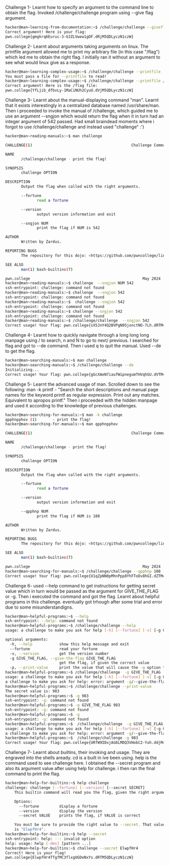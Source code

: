 Challenge 1-
Learnt how to specify an argument to the command line to obtain the flag. Invoked /challenge/challenge program using --give flag argument.
```bash
hacker@man~learning-from-documentation:~$ /challenge/challenge --giveflag
Correct argument! Here is your flag:
pwn.college{gmgkrq6Euruc-3-UJZLVwew1gOF.dRjM5QDLyczN1czW}
```

Challenge 2-
Learnt about arguments taking arguments on linux. The printfile argument allowed me to print my arbitrary file (in this case "/flag") which led me to obtain the right flag.
I initially ran it without an argument to see what would linux give as a response.
```bash
hacker@man~learning-complex-usage:~$ /challenge/challenge --printfile
You must pass a file for --printfile to read!
hacker@man~learning-complex-usage:~$ /challenge/challenge --printfile /flag
Correct argument! Here is the /flag file:
pwn.college{YfLjib_dfbvLy-1MaCiNUh2CyuU.dVjM5QDLyczN1czW}
```

Challenge 3-
Learnt about the manual-displaying command "man".
Learnt that it exists interestingly in a centralized database named /usr/share/man.
Then i proceeded to invoke the manual of /challenge, which guided me to use an argument --sngjon which would return the flag when it in turn had an integer argument of 542 passed.
Had small braindead moments where i forgot to use /challenge/challenge and instead used "challenge" :')
```bash
hacker@man~reading-manuals:~$ man challenge

CHALLENGE(1)                                            Challenge Commands                                           CHALLENGE(1)

NAME
       /challenge/challenge - print the flag!

SYNOPSIS
       challenge OPTION

DESCRIPTION
       Output the flag when called with the right arguments.

       --fortune
              read a fortune

       --version
              output version information and exit

       --sngjon NUM
              print the flag if NUM is 542

AUTHOR
       Written by Zardus.

REPORTING BUGS
       The repository for this dojo: <https://github.com/pwncollege/linux-luminarium/>

SEE ALSO
       man(1) bash-builtins(7)

pwn.college                                                  May 2024                                                CHALLENGE(1)
hacker@man~reading-manuals:~$ challenge  --sngjon NUM 542
ssh-entrypoint: challenge: command not found
hacker@man~reading-manuals:~$ challenge  --sngjon 542
ssh-entrypoint: challenge: command not found
hacker@man~reading-manuals:~$  challenge --sngjon 542
ssh-entrypoint: challenge: command not found
hacker@man~reading-manuals:~$ challenge --sngjon 542
ssh-entrypoint: challenge: command not found
hacker@man~reading-manuals:~$ /challenge/challenge  --sngjon 542
Correct usage! Your flag: pwn.college{sX5JnY4Q2BVPgN05jonctNO-7Lh.dRTM4QDLyczN1czW}
```
Challenge 4- 
Learnt how to quickly navigate through a long long long manpage using / to search, n and N to go to next/ previous.
I searched for flag and got to --de command. Then i used q to quit the manual.
Used --de to get the flag.
```bash
hacker@man~searching-manuals:~$ man challenge
hacker@man~searching-manuals:~$ /challenge/challenge --de
Initializing...
Correct usage! Your flag: pwn.college{gGcXAeN7iaufWipnegumTHVqhGU.dVTM4QDLyczN1czW}
```
Challenge 5-
Learnt the advanced usage of man. Scrolled down to see the following:
man -k printf -
"Search the short descriptions and manual page names for the keyword printf  as  regular  expression.   Print  out any matches.  Equivalent to apropos printf."
Then i proceeded with the hidden manpage and used it according to the knowledge of previous challenges.
```bash
hacker@man~searching-for-manuals:~$ man -k challenge
qpphnpphov (1)       - print the flag!
hacker@man~searching-for-manuals:~$ man qpphnpphov

CHALLENGE(1)                                            Challenge Commands                                           CHALLENGE(1)

NAME
       /challenge/challenge - print the flag!

SYNOPSIS
       challenge OPTION

DESCRIPTION
       Output the flag when called with the right arguments.

       --fortune
              read a fortune

       --version
              output version information and exit

       --qpphnp NUM
              print the flag if NUM is 108

AUTHOR
       Written by Zardus.

REPORTING BUGS
       The repository for this dojo: <https://github.com/pwncollege/linux-luminarium/>

SEE ALSO
       man(1) bash-builtins(7)

pwn.college                                                  May 2024                                                CHALLENGE(1)
hacker@man~searching-for-manuals:~$ /challenge/challenge --qpphnp 108
Correct usage! Your flag: pwn.college{U1qZpNN0pMhnPpp8YhFToDv8hGI.dZTM4QDLyczN1czW}
```
Challenge 6-
used --help command to get instructions for getting secret value which in turn would be passed as the argument for GIVE_THE_FLAG or -g. Then i executed the command and got the flag.
Learnt about helpful programs in this challenge.
eventually got trhough after some trial and error due to some misunderstandigns.
```bash
hacker@man~helpful-programs:~$ --help
ssh-entrypoint: --help: command not found
hacker@man~helpful-programs:~$ /challenge/challenge --help
usage: a challenge to make you ask for help [-h] [--fortune] [-v] [-g GIVE_THE_FLAG] [-p]

optional arguments:
  -h, --help            show this help message and exit
  --fortune             read your fortune
  -v, --version         get the version number
  -g GIVE_THE_FLAG, --give-the-flag GIVE_THE_FLAG
                        get the flag, if given the correct value
  -p, --print-value     print the value that will cause the -g option to give you the flag
hacker@man~helpful-programs:~$ /challenge/challenge  -g GIVE_THE_FLAG
usage: a challenge to make you ask for help [-h] [--fortune] [-v] [-g GIVE_THE_FLAG] [-p]
a challenge to make you ask for help: error: argument -g/--give-the-flag: invalid int value: 'GIVE_THE_FLAG'
hacker@man~helpful-programs:~$ /challenge/challenge --print-value
The secret value is: 983
hacker@man~helpful-programs:~$ -g 983
ssh-entrypoint: -g: command not found
hacker@man~helpful-programs:~$ -g GIVE_THE_FLAG 983
ssh-entrypoint: -g: command not found
hacker@man~helpful-programs:~$ -g
ssh-entrypoint: -g: command not found
hacker@man~helpful-programs:~$  /challenge/challenge  -g GIVE_THE_FLAG 983
usage: a challenge to make you ask for help [-h] [--fortune] [-v] [-g GIVE_THE_FLAG] [-p]
a challenge to make you ask for help: error: argument -g/--give-the-flag: invalid int value: 'GIVE_THE_FLAG'
hacker@man~helpful-programs:~$  /challenge/challenge -g 983
Correct usage! Your flag: pwn.college{URfW9IDxjAG8LMDQ3VHobC2-Yuh.ddjM4QDLyczN1czW}
```
Challenge 7-
Learnt about builtins, their invoking and usage. They are engraved into the shells aready.
cd is a built in ive been using. help is the command used to see challenge here.
I obtained the --secret program and also its argument value after using help for challenge.
i then ran the final command to print the flag.
```bash
hacker@man~help-for-builtins:~$ help challenge
challenge: challenge [--fortune] [--version] [--secret SECRET]
    This builtin command will read you the flag, given the right arguments!

    Options:
      --fortune         display a fortune
      --version         display the version
      --secret VALUE    prints the flag, if VALUE is correct

    You must be sure to provide the right value to --secret. That value
    is "ElwpfHr4".
hacker@man~help-for-builtins:~$ help --secret
ssh-entrypoint: help: --: invalid option
help: usage: help [-dms] [pattern ...]
hacker@man~help-for-builtins:~$ challenge --secret ElwpfHr4
Correct! Here is your flag!
pwn.college{ElwpfHr4TTgfMC3flxgUGDeNxYs.dRTM5QDLyczN1czW}
```

 
